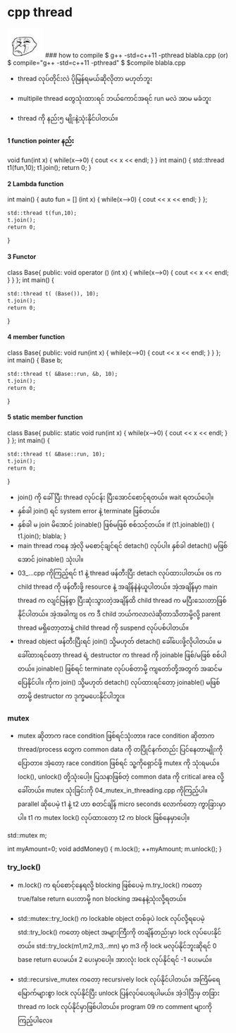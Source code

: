 # cpp thread

<img src="img/confuse.png" />
### how to compile
$ g++ -std=c++11 -pthread blabla.cpp
    (or)
$ compile="g++ -std=c++11 -pthread"
$ $compile blabla.cpp

- thread လုပ်တိုင်းလဲ ပိုမြန်ရမယ်ဆိုလိုတာ မဟုတ်ဘူး
- multipile thread တွေသုံးထားရင် ဘယ်ကောင်အရင် run မလဲ အာမ မခံဘူး

- thread ကို နည်း၅ မျိုးနဲ့သုံးနိုင်ပါတယ်။

#### 1 function pointer နည်း
void fun(int x) {
    while(x-->0) { cout << x << endl; }
}
int main() {
    std::thread t1(fun,10);
    t1.join();
    return 0;
}

#### 2 Lambda function 

int main() {
    auto fun = [] (int x) {
        while(x-->0) { cout << x << endl; }
    };

    std::thread t(fun,10);
    t.join();
    return 0;
}

#### 3 Functor
class Base{
    public:
        void operator () (int x) {
            while(x-->0) {
                cout << x << endl;
            }
        }
};
int main() {
 
    std::thread t( (Base()), 10);
    t.join();
    return 0;
}

#### 4 member function
class Base{
    public:
        void run(int x) {
            while(x-->0) {
                cout << x << endl;
            }
        }
};
int main() {
    Base b;

    std::thread t( &Base::run, &b, 10);
    t.join();
    return 0;
}

#### 5 static member function
class Base{
    public:
        static void run(int x) {
            while(x-->0) {
                cout << x << endl;
            }
        }
};
int main() {
    
    std::thread t( &Base::run, 10);
    t.join();
    return 0;
}

- join()  ကို ခေါ်ပြီး thread လုပ်ငန်း ပြီးအောင်စောင့်ရတယ်။ wait  ရတယ်ပေါ့။
- နှစ်ခါ join() ရင် system error နဲ့ terminate ဖြစ်တယ်။
- နှစ်ခါ မ join မိအောင် joinable() ဖြစ်မဖြစ် စစ်သင့်တယ်။ if (t1.joinable()) { t1.join(); blabla; }
- main thread ကနေ အဲ့လို မစောင့်ချင်ရင် detach() လုပ်ပါ။ နှစ်ခါ detach() မဖြစ်အောင် joinable() သုံးပါ။
- 03_...cpp ကိုကြည့်ရင် t1 နဲ့ thread ဖန်တီးပြီး detach လုပ်ထားပါတယ်။ os က child thread ကို ဖန်တီးဖို့ resource နဲ့ အချိန်နဲနဲယူပါတယ်။ အဲ့အချိန်မှာ main thread က လျင်မြန်စွာ ပြီးဆုံးသွားတဲ့အချိန်ထိ child thread က မပြီးသေးတာဖြစ်နိုင်ပါတယ်။ အဲ့အခါကျ os က ဒီ child ဘယ်ကလာလဲဆိုတာသိတာမို့လို့ parent thread မရှိတော့တာနဲ့ child thread ကို suspend လုပ်ပစ်ပါတယ်။ 
- thread object ဖန်တီးပြီးရင် join() သို့မဟုတ် detach() ခေါ်ပေးဖို့လိုပါတယ်။ မခေါ်ထားရင်တော့ thread ရဲ့ destructor က thread ကို joinable ဖြစ်/မဖြစ် စစ်ပါတယ်။ joinable() ဖြစ်ရင် terminate လုပ်ပစ်တာမို့ ကျတော်တို့အတွက် အဆင်မပြေနိုင်ပါ။ ကိုက join() သို့မဟုတ် detach() လုပ်ထားရင်တော့ joinable() မဖြစ်တာမို့ destructor က ဒုက္ခမပေးနိုင်ပါဘူး။

### mutex
- mutex ဆိုတာက race condition ဖြစ်ရင်သုံးတာ။ race condition ဆိုတာက thread/process တွေက common data ကို တပြိုင်နက်တည်း ပြင်နေတာမျိုးကိုပြောတာ။ အဲ့တော့ race condition ဖြစ်ရင် သူ့ကိုရှောင်ဖို့ mutex ကို သုံးရမယ်။ lock(), unlock() တို့သုံးပေါ့။ ပြသနာဖြစ်တဲ့ common data ကို critical area လို့ခေါ်တယ်။ mutex သုံးခြင်းကို 04_mutex_in_threading.cpp ကိုကြည့်ပါ။ parallel ဆိုပေမဲ့ t1 နဲ့ t2 ဟာ စတင်ချိန် micro seconds လောက်တော့ ကွာခြားမှာပါ။ t1 က mutex lock() လုပ်ထားတော့ t2 က block ဖြစ်နေမှာပေါ့။

std::mutex m;

int myAmount=0;
void addMoney()
{
    m.lock();
    ++myAmount;
    m.unlock();
}

### try_lock()
- m.lock() က ရပ်စောင့်နေရလို့ blocking ဖြစ်ပေမဲ့ m.try_lock() ကတော့ true/false return ပေးတာမို့ non blocking အနေနဲ့သုံးလို့ရတယ်။

- std::mutex::try_lock() က lockable object တစ်ခုပဲ lock လုပ်လို့ရပေမဲ့ std::try_lock() ကတော့ object အများကြီးကို တချိန်တည်းမှာ lock လုပ်ပေးနိုင်တယ်။ std::try_lock(m1,m2,m3,..mn) မှာ m3 ကို lock မလုပ်နိုင်ဘူးဆိုရင် 0 base return ပေးမယ်။ 2 ပေးမှာပေါ့။ အားလုံး lock လုပ်နိုင်ရင် -1 ပေးမယ်။  
- std::recursive_mutex ကတော့ recursively lock လုပ်နိုင်ပါတယ်။ အကြိမ်ရေ မြောက်များစွာ lock လုပ်နိုင်ပြီး unlock ပြန်လုပ်ပေးရပါမယ်။ အဲ့ဒါပြီးမှ တခြား thread က lock လုပ်နိုင်မှာဖြစ်ပါတယ်။ program 09 က comment များကိုကြည့်ပါလေ။

